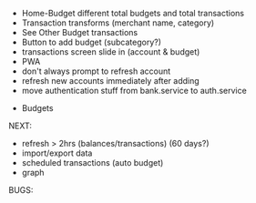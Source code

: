 - Home-Budget different total budgets and total transactions
- Transaction transforms (merchant name, category)
- See Other Budget transactions
- Button to add budget (subcategory?)
- transactions screen slide in (account & budget)
- PWA
- don't always prompt to refresh account
- refresh new accounts immediately after adding
- move authentication stuff from bank.service to auth.service

* Budgets

NEXT:
- refresh > 2hrs (balances/transactions) (60 days?)
- import/export data
- scheduled transactions (auto budget)
- graph

BUGS:
